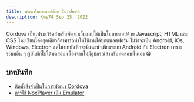 ```yaml
---
title: พัฒนาโมบายแอปด้วย Cordova
description: Kms74 Sep 25, 2022
---
```


Cordova เป็นเฟรมเวิร์คสำหรับพัฒนาเว็บแอปให้เป็นโมบายแอปด้วย Javascript, HTML และ CSS โดยเขียนโค้ดชุดเดียวก็สามารถทำให้ใช้งานได้ทุกแพลตฟอร์ม ไม่ว่าจะเป็น Android, iOs, Windows, Electron แต่ในบทบันทึกจะมีแนะนำเพียงระบบ Android กับ Electron เพราะระบบอื่น ๆ ผู้บันทึกไม่ได้ทดสอบ เนื่องจากไม่มีอุปกรณ์สำหรับทดสอบนั่นเอง :grin:

## บทบันทึก

* [ติดตั้งสิ่งจำเป็นในการพัฒนา Cordova](cordova-installation.md)
* [การใช้ NoxPlayer เป็น Emulator](cordova-use-nox-player.md)